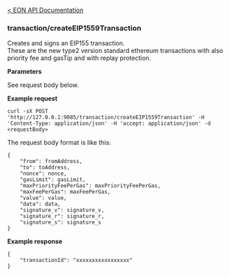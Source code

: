 [&lt; EON API Documentation](/doc/api/index.md) 
### transaction/createEIP1559Transaction

Creates and signs an EIP155 transaction.\
These are the new type2 version standard ethereum transactions with also priority fee and gasTip and with replay protection.

**Parameters**

See request body below.

**Example request**

    curl -sX POST 'http://127.0.0.1:9085/transaction/createEIP1559Transaction' -H 'Content-Type: application/json' -H 'accept: application/json' -d <requestBody>

The request body format is like this:

    {
        "from": fromAddress,
        "to": toAddress,
        "nonce": nonce,
        "gasLimit": gasLimit,
        "maxPriorityFeePerGas": maxPriorityFeePerGas,
        "maxFeePerGas": maxFeePerGas,
        "value": value,
        "data": data,
        "signature_v": signature_v,
        "signature_r": signature_r,
        "signature_s": signature_s
    }

**Example response**

    {
        "transactionId": "xxxxxxxxxxxxxxxxx"
    }